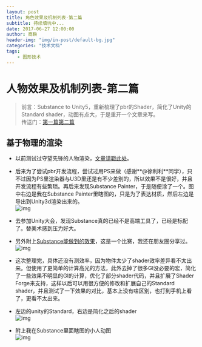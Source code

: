 ```yaml
---
layout: post
title: 角色效果及机制列表-第二篇
subtitle: 持续填坑中...
date: 2017-06-27 12:00:00
author: 商鞅
header-img: "img/in-post/default-bg.jpg"
categories: "技术文档"
tags:
    - 图形技术
---
```



# 人物效果及机制列表-第二篇

> 前言：Substance to Unity5，重新梳理了pbr的Shader，简化了Unity的Standard shader，动图有点大，于是重开一个文章来写。  
> 传送门：[第一篇](/2017/06/05/list-shader-role)[第二篇](/2017/06/27/list-shader-role-2)

## 基于物理的渲染
- 以前测试过守望先锋的人物渲染，[文章请戳此处](/2017/03/30/talk-ow-render/)。  
- 后来为了尝试pbr开发流程，尝试过用PS来做（感谢**@徐利利**同学），只不过因为PS里渲染器与U3D里还是有不少差别的，所以效果不是很好，并且开发流程有些繁琐。再后来发现Substance Painter，于是随便涂了一个。图中右边是我在Substance Painter里瞎图的，只是为了表达材质，然后左边是导出到Unity3d渲染出来的。    
![img](/img/in-post/list-render-demo/substance-pbr.png)<!-- more -->

- 去参加Unity大会，发现Substance真的已经不是高端工具了，已经是标配了。替美术感到压力好大。

- 另外附上[Substance能做到的效果](https://www.allegorithmic.com/blog/meet-mat-3d-painting-contest-and-winners-are)，这是一个比赛，我还在朋友圈分享过。  
![img](/img/in-post/substance/BartekNowak-6.jpg)


- 这次整理完，具体还没有测效率，因为物件太少了shader效率差异看不太出来。但使用了更简单的计算高光的方法，此外去掉了很多GI没必要的宏，简化了一些效果不明显的GI的计算，优化了部分shader代码，并且扩展了Shader Forge来支持，这样以后可以用很方便的修改和扩展自己的Standard shader，并且测试了一下效果的对比，基本上没有啥区别，也打到手机上看了，更看不太出来。  

- 左边的unity的Standard，右边是简化之后的shader  
    ![img](/img/in-post/list-render-demo/simple-standard.gif)

- 附上我在Substance里面瞎图的小人动图  
    ![img](/img/in-post/list-render-demo/mat-in-substance.gif)

    
    
